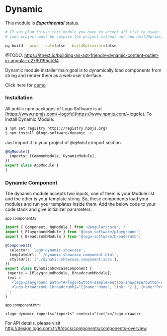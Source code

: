 # Dynamic

This module is ___Experimental___ status.

``` bash
# If you plan to use this module you have to accept all risk to usage.
# your project must be compile the project without aot and buildOptimizer disabled

ng build --prod --aot=false --buildOptimizer=false
```

@TODO: https://itnext.io/building-an-aot-friendly-dynamic-content-outlet-in-angular-c2790195cb94

Dynamic module installer main goal is to dynamically load components from string and render them as a web user interface.

Click here for [demo](http://design.logo.com.tr/#/docs/components/dynamic-module#dynamicmodule)

### Installation

All public npm packages of Logo Software is at [https://www.npmjs.com/~logofe](https://www.npmjs.com/~logofe).
To install Dynamic Module:

```bash
$ npm set registry https://registry.npmjs.org/
$ npm install @logo-software/dynamic -s
```

Just import it to your project of `@NgModule` import section.

```typescript
@NgModule({
  imports: [CommonModule, DynamicModule],
})
export class AppModule {
}
```

### Dynamic Component

The dynamic module accepts two inputs, one of them is your Module list and the other is your template string.
So, these components load your modules and run your templates inside them.
Add the below code to your code stack and give initializer parameters.

<sub>app.component.ts</sub>

```ts
import { Component, NgModule } from '@angular/core'; *
import { PlaygroundModule } from '@logo-software/playground';
import { BreadcrumbModule } from '@logo-software/breadcrumb';

@Component({
  selector: 'logo-dynamic-showcase',
  templateUrl: './dynamic-showcase.component.html',
  styleUrls: ['./dynamic-showcase.component.scss'],
})
export class DynamicShowcaseComponent {
 imports = [PlaygroundModule, BreadcrumbModule];
 text = `
   <logo-playground path="#/logo/button-sample/button-showcase/button-showcase.component" context='{"title": "Button Demo", "button": true}' ></logo-playground>
   <logo-breadcrumb [breadcrumb]="[{name:'Home', link: '/'}, {name:'Products', link: '/products'}, {name: 'Potato'}]" [isLight]="false" [size]="'medium'"></logo-breadcrumb>
 `;
}
```
<sub>app.component.html</sub>

```angular2html
<logo-dynamic imports="imports" context="text"></logo-drawer>
```

For API details, please visit http://design.logo.com.tr/#/docs/components/components-overview
